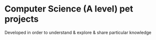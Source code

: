 # Computer Science (A level) pet projects

Developed in order to understand & explore & share particular knowledge